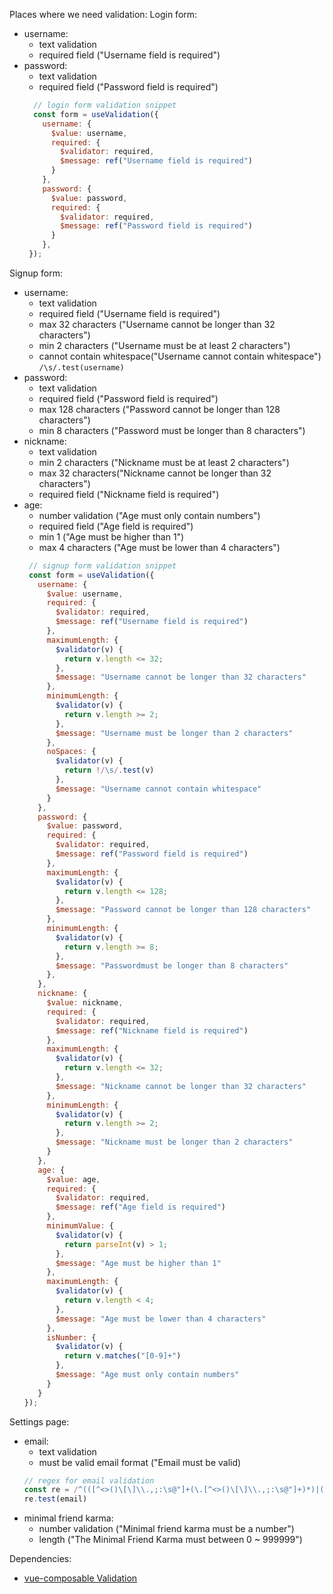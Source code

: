 
Places where we need validation:
Login form:
- username: 
  - text validation
  - required field ("Username field is required")
- password: 
  - text validation
  - required field ("Password field is required")
  ``` js
	// login form validation snippet
	const form = useValidation({
	  username: {
	    $value: username,
	    required: {
	      $validator: required,
	      $message: ref("Username field is required")
	    }
	  },
	  password: {
	    $value: password,
	    required: {
	      $validator: required,
	      $message: ref("Password field is required")
	    }
      },
   });
  ```
Signup form:
- username: 
  - text validation
  - required field ("Username field is required")
  - max 32 characters ("Username cannot be longer than 32 characters")
  - min 2 characters ("Username must be at least 2 characters")
  - cannot contain whitespace("Username cannot contain whitespace") `/\s/.test(username)`
- password:
  - text validation
  - required field ("Password field is required")
  - max 128 characters ("Password cannot be longer than 128 characters")
  - min 8 characters ("Password must be longer than 8 characters")
- nickname:
  - text validation
  - min 2 characters ("Nickname must be at least 2 characters")
  - max 32 characters("Nickname cannot be longer than 32 characters")
  - required field ("Nickname field is required")
- age:
  - number validation ("Age must only contain numbers")
  - required field ("Age field is required")
  - min 1 ("Age must be higher than 1")
  - max 4 characters ("Age must be lower than 4 characters")
   ``` js
	// signup form validation snippet
	const form = useValidation({
	  username: {
	    $value: username,
	    required: {
	      $validator: required,
	      $message: ref("Username field is required")
	    },
	    maximumLength: {
	      $validator(v) {
	        return v.length <= 32;
	      },
	      $message: "Username cannot be longer than 32 characters"
	    },
	    minimumLength: {
	      $validator(v) {
	        return v.length >= 2;
	      },
	      $message: "Username must be longer than 2 characters"
	    },
	    noSpaces: {
	      $validator(v) {
	        return !/\s/.test(v)
	      },
	      $message: "Username cannot contain whitespace"
	    }
	  },
	  password: {
	    $value: password,
	    required: {
	      $validator: required,
	      $message: ref("Password field is required")
	    },
	    maximumLength: {
	      $validator(v) {
	        return v.length <= 128;
	      },
	      $message: "Password cannot be longer than 128 characters"
	    },
	    minimumLength: {
	      $validator(v) {
	        return v.length >= 8;
	      },
	      $message: "Passwordmust be longer than 8 characters"
	    },
	  },
	  nickname: {
	    $value: nickname,
	    required: {
	      $validator: required,
	      $message: ref("Nickname field is required")
	    },
	    maximumLength: {
	      $validator(v) {
	        return v.length <= 32;
	      },
	      $message: "Nickname cannot be longer than 32 characters"
	    },
	    minimumLength: {
	      $validator(v) {
	        return v.length >= 2;
	      },
	      $message: "Nickname must be longer than 2 characters"
	    }
	  },
	  age: {
	    $value: age,
	    required: {
	      $validator: required,
	      $message: ref("Age field is required")
	    },
	    minimumValue: {
	      $validator(v) {
	        return parseInt(v) > 1;
	      },
	      $message: "Age must be higher than 1"
	    },
	    maximumLength: {
	      $validator(v) {
	        return v.length < 4;
	      },
	      $message: "Age must be lower than 4 characters"
	    },
	    isNumber: {
	      $validator(v) {
	        return v.matches("[0-9]+")
	      },
	      $message: "Age must only contain numbers"
	    }
      }
   });
  ```
  
Settings page:
- email: 
  - text validation
  - must be valid email format ("Email must be valid)
  ```js
  // regex for email validation
  const re = /^(([^<>()\[\]\\.,;:\s@"]+(\.[^<>()\[\]\\.,;:\s@"]+)*)|(".+"))@((\[[0-9]{1,3}\.[0-9]{1,3}\.[0-9]{1,3}\.[0-9]{1,3}\])|(([a-zA-Z\-0-9]+\.)+[a-zA-Z]{2,}))$/
  re.test(email)
  ```
- minimal friend karma: 
  - number validation ("Minimal friend karma must be a number")
  - length ("The Minimal Friend Karma must between 0 ~ 999999")

Dependencies:
- [vue-composable Validation](https://pikax.me/vue-composable/composable/validation/validation.html "Validation | vue-composable")
